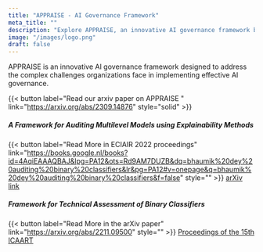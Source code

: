 ```yaml
---
title: "APPRAISE - AI Governance Framework"
meta_title: ""
description: "Explore APPRAISE, an innovative AI governance framework by Diptish Dey. Learn how APPRAISE addresses the challenges in implementing effective AI governance, emphasizing auditability and explainability of AI systems for transparency and accountability."
image: "/images/logo.png"
draft: false
---
```



APPRAISE is an innovative AI governance framework designed to address the complex challenges organizations face in implementing effective AI governance. 

{{< button label="Read our arxiv paper on APPRAISE " link="https://arxiv.org/abs/2309.14876" style="solid" >}} 


<!-- {{< button label="More about us" link="/authors" style="" >}} -->

##### A Framework for Auditing Multilevel Models using Explainability Methods

{{< button label="Read More in ECIAIR 2022 proceedings" link="https://books.google.nl/books?id=4AqiEAAAQBAJ&lpg=PA12&ots=Rd9AM7DUZB&dq=bhaumik%20dey%20auditing%20binary%20classifiers&lr&pg=PA12#v=onepage&q=bhaumik%20dey%20auditing%20binary%20classifiers&f=false" style="" >}}
[arXiv link](https://arxiv.org/abs/2207.01611)
 

##### Framework for Technical Assessment of Binary Classifiers
{{< button label="Read More in the arXiv paper" link="https://arxiv.org/abs/2211.09500" style="" >}}
[Proceedings of the 15th  ICAART](https://www.scitepress.org/Link.aspx?doi=10.5220/0011744600003393)
<!-- {{< tabs >}}
{{< tab "Tab 1" >}}

#### Did you come here for something in particular?

Did you come here for something in particular or just general Riker-bashing? And blowing into maximum warp speed, you appeared for an instant to be in two places at once. We have a saboteur aboard. We know you’re dealing in stolen ore. But I wanna talk about the assassination attempt on Lieutenant Worf.

{{< /tab >}}

{{< tab "Tab 2" >}}

#### I wanna talk about the assassination attempt

Lorem ipsum dolor sit amet, consetetur sadipscing elitr, sed diam nonumy eirmod tempor invidunt ut labore et dolore magna aliquyam erat, sed diam voluptua. At vero eos et accusam et justo duo dolores et ea rebum. Stet clita kasd gubergren, no sea takimata sanctus est Lorem ipsum dolor sit amet.

Lorem ipsum dolor sit amet, consetetur sadipscing elitr, sed diam nonumy eirmod tempor invidunt ut labore et dolore magna aliquyam erat, sed diam voluptua. At vero eos et accusam et justo duo dolores et ea rebum. Stet clita kasd gubergren, no sea takimata sanctus est Lorem ipsum dolor sit amet.

{{< /tab >}}

{{< tab "Tab 3" >}}

#### We know you’re dealing in stolen ore

Lorem ipsum dolor sit amet, consetetur sadipscing elitr, sed diam nonumy eirmod tempor invidunt ut labore et dolore magna aliquyam erat, sed diam voluptua. At vero eos et accusam et justo duo dolores et ea rebum. Stet clita kasd gubergren, no sea takimata sanctus est Lorem ipsum dolor sit amet.

Lorem ipsum dolor sit amet, consetetur sadipscing elitr, sed diam nonumy eirmod tempor invidunt ut labore et dolore magna aliquyam erat, sed diam voluptua. At vero eos et accusam et justo duo

{{< /tab >}}
{{< /tabs >}} -->
